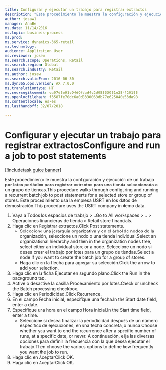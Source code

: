 ```yaml
--- 
title: Configurar y ejecutar un trabajo para registrar extractos
description: "Este procedimiento le muestra la configuración y ejecución de un trabajo por lotes periódico para registrar extractos para una tienda seleccionada o un grupo de tiendas."
author: josaw1
manager: AnnBe
ms.date: 11/14/2016
ms.topic: business-process
ms.prod: 
ms.service: dynamics-365-retail
ms.technology: 
audience: Application User
ms.reviewer: josaw
ms.search.scope: Operations, Retail
ms.search.region: Global
ms.search.industry: Retail
ms.author: josaw
ms.search.validFrom: 2016-06-30
ms.dyn365.ops.version: AX 7.0.0
ms.translationtype: HT
ms.sourcegitcommit: ea07d8e91c94d9fdad4c2d05533981e254420188
ms.openlocfilehash: f3587fe70dc6a0d8330063db77e625040a53da98
ms.contentlocale: es-es
ms.lasthandoff: 02/07/2018

---
```

# <a name="configure-and-run-a-job-to-post-statements"></a><span data-ttu-id="973bf-103">Configurar y ejecutar un trabajo para registrar extractos</span><span class="sxs-lookup"><span data-stu-id="973bf-103">Configure and run a job to post statements</span></span>

[!include[task guide banner](../includes/task-guide-banner.md)]

<span data-ttu-id="973bf-104">Este procedimiento le muestra la configuración y ejecución de un trabajo por lotes periódico para registrar extractos para una tienda seleccionada o un grupo de tiendas.</span><span class="sxs-lookup"><span data-stu-id="973bf-104">This procedure walks through configuring and running a recurrent batch job to post statements for a selected store or group of stores.</span></span> <span data-ttu-id="973bf-105">Este procedimiento usa la empresa USRT en los datos de demostración.</span><span class="sxs-lookup"><span data-stu-id="973bf-105">This procedure uses the USRT company in demo data.</span></span>

1. <span data-ttu-id="973bf-106">Vaya a Todos los espacios de trabajo > ..</span><span class="sxs-lookup"><span data-stu-id="973bf-106">Go to All workspaces > ..</span></span> <span data-ttu-id="973bf-107">> Operaciones financieras de tienda.</span><span class="sxs-lookup"><span data-stu-id="973bf-107">> Retail store financials.</span></span>
2. <span data-ttu-id="973bf-108">Haga clic en Registrar extractos.</span><span class="sxs-lookup"><span data-stu-id="973bf-108">Click Post statements.</span></span>
    * <span data-ttu-id="973bf-109">Seleccione una jerarquía organizativa y en el árbol de nodos de la organización, seleccione un nodo o una tienda individual.</span><span class="sxs-lookup"><span data-stu-id="973bf-109">Select an organizational hierarchy and then in the organization nodes tree, select either an individual store or a node.</span></span> <span data-ttu-id="973bf-110">Seleccione un nodo si desea crear el trabajo por lotes para un grupo de tiendas.</span><span class="sxs-lookup"><span data-stu-id="973bf-110">Select a node if you want to create the batch job for a group of stores.</span></span>  
    * <span data-ttu-id="973bf-111">Haga clic en la flecha para agregar su selección.</span><span class="sxs-lookup"><span data-stu-id="973bf-111">Click the arrow to add your selection.</span></span>  
3. <span data-ttu-id="973bf-112">Haga clic en la ficha Ejecutar en segundo plano.</span><span class="sxs-lookup"><span data-stu-id="973bf-112">Click the Run in the background tab.</span></span>
4. <span data-ttu-id="973bf-113">Active o desactive la casilla Procesamiento por lotes.</span><span class="sxs-lookup"><span data-stu-id="973bf-113">Check or uncheck the Batch processing checkbox.</span></span>
5. <span data-ttu-id="973bf-114">Haga clic en Periodicidad.</span><span class="sxs-lookup"><span data-stu-id="973bf-114">Click Recurrence.</span></span>
6. <span data-ttu-id="973bf-115">En el campo Fecha inicial, especifique una fecha.</span><span class="sxs-lookup"><span data-stu-id="973bf-115">In the Start date field, enter a date.</span></span>
7. <span data-ttu-id="973bf-116">Especifique una hora en el campo Hora inicial.</span><span class="sxs-lookup"><span data-stu-id="973bf-116">In the Start time field, enter a time.</span></span>
    * <span data-ttu-id="973bf-117">Seleccione si desea finalizar la periodicidad después de un número específico de ejecuciones, en una fecha concreta, o nunca.</span><span class="sxs-lookup"><span data-stu-id="973bf-117">Choose whether you want to end the recurrence after a specific number of runs, at a specific date, or never.</span></span> <span data-ttu-id="973bf-118">A continuación, elija las diversas opciones para definir la frecuencia con la que desea ejecutar el trabajo.</span><span class="sxs-lookup"><span data-stu-id="973bf-118">Then choose the various options to define how frequently you want the job to run.</span></span>  
8. <span data-ttu-id="973bf-119">Haga clic en Aceptar</span><span class="sxs-lookup"><span data-stu-id="973bf-119">Click OK.</span></span>
9. <span data-ttu-id="973bf-120">Haga clic en Aceptar</span><span class="sxs-lookup"><span data-stu-id="973bf-120">Click OK.</span></span>


